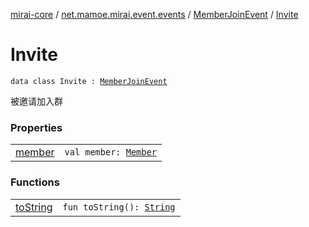 [mirai-core](../../../index.md) / [net.mamoe.mirai.event.events](../../index.md) / [MemberJoinEvent](../index.md) / [Invite](./index.md)

# Invite

`data class Invite : `[`MemberJoinEvent`](../index.md)

被邀请加入群

### Properties
|||
|:----------------------------------------------------------------------------------------|:---------------------------------------------------------------------------------------------------------------------------------------------------------------------------------------------------------|
| [member](member.md) | `val member: `[`Member`](../../../net.mamoe.mirai.contact/-member/index.md) |

### Functions
|||
|:----------------------------------------------------------------------------------------|:---------------------------------------------------------------------------------------------------------------------------------------------------------------------------------------------------------|
| [toString](to-string.md) | `fun toString(): `[`String`](https://kotlinlang.org/api/latest/jvm/stdlib/kotlin/-string/index.html) |

